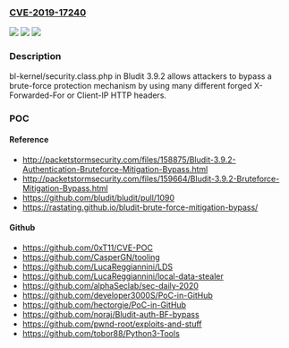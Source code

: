 ### [CVE-2019-17240](https://cve.mitre.org/cgi-bin/cvename.cgi?name=CVE-2019-17240)
![](https://img.shields.io/static/v1?label=Product&message=n%2Fa&color=blue)
![](https://img.shields.io/static/v1?label=Version&message=n%2Fa&color=blue)
![](https://img.shields.io/static/v1?label=Vulnerability&message=n%2Fa&color=brighgreen)

### Description

bl-kernel/security.class.php in Bludit 3.9.2 allows attackers to bypass a brute-force protection mechanism by using many different forged X-Forwarded-For or Client-IP HTTP headers.

### POC

#### Reference
- http://packetstormsecurity.com/files/158875/Bludit-3.9.2-Authentication-Bruteforce-Mitigation-Bypass.html
- http://packetstormsecurity.com/files/159664/Bludit-3.9.2-Bruteforce-Mitigation-Bypass.html
- https://github.com/bludit/bludit/pull/1090
- https://rastating.github.io/bludit-brute-force-mitigation-bypass/

#### Github
- https://github.com/0xT11/CVE-POC
- https://github.com/CasperGN/tooling
- https://github.com/LucaReggiannini/LDS
- https://github.com/LucaReggiannini/local-data-stealer
- https://github.com/alphaSeclab/sec-daily-2020
- https://github.com/developer3000S/PoC-in-GitHub
- https://github.com/hectorgie/PoC-in-GitHub
- https://github.com/noraj/Bludit-auth-BF-bypass
- https://github.com/pwnd-root/exploits-and-stuff
- https://github.com/tobor88/Python3-Tools

